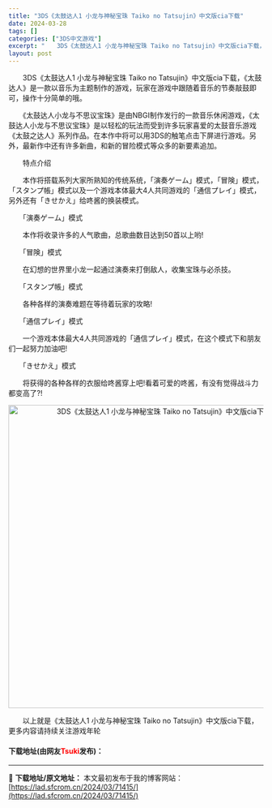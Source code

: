 ```yaml
---
title: "3DS《太鼓达人1 小龙与神秘宝珠 Taiko no Tatsujin》中文版cia下载"
date: 2024-03-28
tags: []
categories: ["3DS中文游戏"]
excerpt: "　　3DS《太鼓达人1 小龙与神秘宝珠 Taiko no Tatsujin》中文版cia下载，《太鼓达人》是一款以音乐为主题制作的游戏，玩家在游戏中跟随着音乐的节奏敲鼓即可，操作十分简单的哦。 　　《太鼓达人小龙与不思议宝珠》是由NBGI制作发行的一款音乐休闲游戏，《太鼓达人小龙与不思议宝珠》是以轻&hellip;"
layout: post
---
```


 <p>　　3DS《太鼓达人1 小龙与神秘宝珠 Taiko no Tatsujin》中文版cia下载，《太鼓达人》是一款以音乐为主题制作的游戏，玩家在游戏中跟随着音乐的节奏敲鼓即可，操作十分简单的哦。</p> <p>　　《太鼓达人小龙与不思议宝珠》是由NBGI制作发行的一款音乐休闲游戏，《太鼓达人小龙与不思议宝珠》是以轻松的玩法而受到许多玩家喜爱的太鼓音乐游戏《太鼓之达人》系列作品。在本作中将可以用3DS的触笔点击下屏进行游戏。另外，最新作中还有许多新曲，和新的冒险模式等众多的新要素追加。</p> <p>　　特点介绍</p> <p>　　本作将搭载系列大家所熟知的传统系统，「演奏ゲーム」模式，「冒険」模式，「スタンプ帳」模式以及一个游戏本体最大4人共同游戏的「通信プレイ」模式，另外还有「きせかえ」给咚酱的换装模式。</p> <p>　　「演奏ゲーム」模式</p> <p>　　本作将收录许多的人气歌曲，总歌曲数目达到50首以上哟!</p> <p>　　「冒険」模式</p> <p>　　在幻想的世界里小龙一起通过演奏来打倒敌人，收集宝珠与必杀技。</p> <p>　　「スタンプ帳」模式</p> <p>　　各种各样的演奏难题在等待着玩家的攻略!</p> <p>　　「通信プレイ」模式</p> <p>　　一个游戏本体最大4人共同游戏的「通信プレイ」模式，在这个模式下和朋友们一起努力加油吧!</p> <p>　　「きせかえ」模式</p> <p>　　将获得的各种各样的衣服给咚酱穿上吧!看着可爱的咚酱，有没有觉得战斗力都变高了?!</p> <p align="center"><img align="" border="0" src="https://lad.sfcrom.cn/wp-content/uploads/2024/03/20240328_66054aedb1afd.jpg" width="598" alt="3DS《太鼓达人1 小龙与神秘宝珠 Taiko no Tatsujin》中文版cia下载" /></p> <p>　　以上就是《太鼓达人1 小龙与神秘宝珠 Taiko no Tatsujin》中文版cia下载，更多内容请持续关注游戏年轮</p> <p><h4>下载地址(由网友<font color="red">Tsuki</font>发布)：</h4></p> 

---
📖 **下载地址/原文地址：** 本文最初发布于我的博客网站：[https://lad.sfcrom.cn/2024/03/71415/](https://lad.sfcrom.cn/2024/03/71415/)

